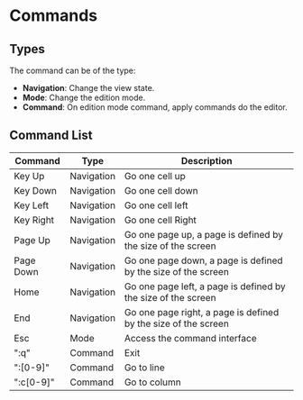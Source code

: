 # Commands

## Types

The command can be of the type:

* **Navigation**: Change the view state.
* **Mode**: Change the edition mode.
* **Command**: On edition mode command, apply commands do the editor.

## Command List

| Command | Type | Description |
|---------|------|-------------|
| Key Up | Navigation | Go one cell up |
| Key Down | Navigation | Go one cell down |
| Key Left | Navigation | Go one cell left |
| Key Right | Navigation | Go one cell Right |
| Page Up | Navigation | Go one page up, a page is defined by the size of the screen  |
| Page Down | Navigation | Go one page down, a page is defined by the size of the screen  |
| Home | Navigation | Go one page left, a page is defined by the size of the screen  |
| End | Navigation | Go one page right, a page is defined by the size of the screen  |
| Esc | Mode | Access the command interface  |
| ":q" | Command | Exit |
| ":[0-9]" | Command | Go to line |
| ":c[0-9]" | Command | Go to column |